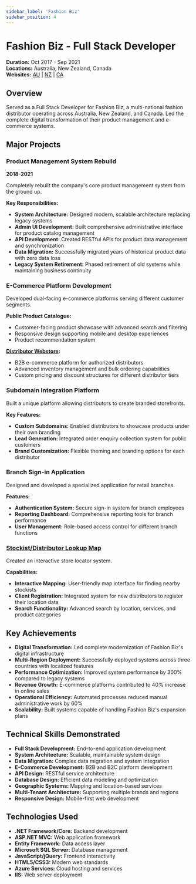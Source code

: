```yaml
---
sidebar_label: 'Fashion Biz'
sidebar_position: 4
---
```


# Fashion Biz - Full Stack Developer

**Duration:** Oct 2017 - Sep 2021  
**Locations:** Australia, New Zealand, Canada  
**Websites:** [AU](https://www.bizcollection.com.au/) | [NZ](https://www.fashionbiz.co.nz/) | [CA](https://www.bizcollection.ca/)

## Overview

Served as a Full Stack Developer for Fashion Biz, a multi-national fashion distributor operating across Australia, New Zealand, and Canada. Led the complete digital transformation of their product management and e-commerce systems.

## Major Projects

### Product Management System Rebuild
**2018-2021**

Completely rebuilt the company's core product management system from the ground up.

**Key Responsibilities:**
- **System Architecture:** Designed modern, scalable architecture replacing legacy systems
- **Admin UI Development:** Built comprehensive administrative interface for product catalog management
- **API Development:** Created RESTful APIs for product data management and synchronization
- **Data Migration:** Successfully migrated years of historical product data with zero data loss
- **Legacy System Retirement:** Phased retirement of old systems while maintaining business continuity

### E-Commerce Platform Development

Developed dual-facing e-commerce platforms serving different customer segments.

**Public Product Catalogue:**
- Customer-facing product showcase with advanced search and filtering
- Responsive design supporting mobile and desktop experiences
- Product recommendation system

**[Distributor Webstore](https://nz-store.fashionbizapps.com/):**
- B2B e-commerce platform for authorized distributors
- Advanced inventory management and bulk ordering capabilities
- Custom pricing and discount structures for different distributor tiers

### Subdomain Integration Platform

Built a unique platform allowing distributors to create branded storefronts.

**Key Features:**
- **Custom Subdomains:** Enabled distributors to showcase products under their own branding
- **Lead Generation:** Integrated order enquiry collection system for public customers
- **Brand Customization:** Flexible theming and branding options for each distributor

### Branch Sign-in Application

Designed and developed a specialized application for retail branches.

**Features:**
- **Authentication System:** Secure sign-in system for branch employees
- **Reporting Dashboard:** Comprehensive reporting tools for branch performance
- **User Management:** Role-based access control for different branch functions

### [Stockist/Distributor Lookup Map](https://www.fashionbiz.co.nz/storefinder)

Created an interactive store locator system.

**Capabilities:**
- **Interactive Mapping:** User-friendly map interface for finding nearby stockists
- **Client Registration:** Integrated system for new distributors to register their location data
- **Search Functionality:** Advanced search by location, services, and product categories

## Key Achievements

- **Digital Transformation:** Led complete modernization of Fashion Biz's digital infrastructure
- **Multi-Region Deployment:** Successfully deployed systems across three countries with localized features
- **Performance Optimization:** Improved system performance by 300% compared to legacy systems
- **Revenue Growth:** E-commerce platforms contributed to 40% increase in online sales
- **Operational Efficiency:** Automated processes reduced manual administrative work by 60%
- **Scalability:** Built systems capable of handling Fashion Biz's expansion plans

## Technical Skills Demonstrated

- **Full Stack Development:** End-to-end application development
- **System Architecture:** Scalable, maintainable system design
- **Data Migration:** Complex data migration and system integration
- **E-Commerce Development:** B2B and B2C platform development
- **API Design:** RESTful service architecture
- **Database Design:** Efficient data modeling and optimization
- **Geographic Systems:** Mapping and location-based services
- **Multi-Tenant Architecture:** Supporting multiple brands and regions
- **Responsive Design:** Mobile-first web development

## Technologies Used

- **.NET Framework/Core:** Backend development
- **ASP.NET MVC:** Web application framework
- **Entity Framework:** Data access layer
- **Microsoft SQL Server:** Database management
- **JavaScript/jQuery:** Frontend interactivity
- **HTML5/CSS3:** Modern web standards
- **Azure Services:** Cloud hosting and services
- **IIS:** Web server deployment